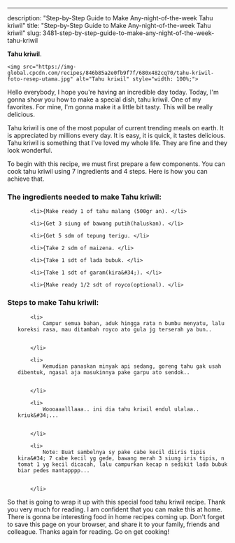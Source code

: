 ---
description: "Step-by-Step Guide to Make Any-night-of-the-week Tahu kriwil"
title: "Step-by-Step Guide to Make Any-night-of-the-week Tahu kriwil"
slug: 3481-step-by-step-guide-to-make-any-night-of-the-week-tahu-kriwil

<p>
	<strong>Tahu kriwil</strong>. 
	
</p>
<p>
	
	<img src="https://img-global.cpcdn.com/recipes/846b85a2e0fb9f7f/680x482cq70/tahu-kriwil-foto-resep-utama.jpg" alt="Tahu kriwil" style="width: 100%;">
	
	
</p>
<p>
	Hello everybody, I hope you're having an incredible day today. Today, I'm gonna show you how to make a special dish, tahu kriwil. One of my favorites. For mine, I'm gonna make it a little bit tasty. This will be really delicious.
</p>
	
<p>
	
</p>
<p>
	Tahu kriwil is one of the most popular of current trending meals on earth. It is appreciated by millions every day. It is easy, it is quick, it tastes delicious. Tahu kriwil is something that I've loved my whole life. They are fine and they look wonderful.
</p>

<p>
To begin with this recipe, we must first prepare a few components. You can cook tahu kriwil using 7 ingredients and 4 steps. Here is how you can achieve that.
</p>

<h3>The ingredients needed to make Tahu kriwil:</h3>

<ol>
	
		<li>{Make ready 1 of tahu malang (500gr an). </li>
	
		<li>{Get 3 siung of bawang putih(haluskan). </li>
	
		<li>{Get 5 sdm of tepung terigu. </li>
	
		<li>{Take 2 sdm of maizena. </li>
	
		<li>{Take 1 sdt of lada bubuk. </li>
	
		<li>{Take 1 sdt of garam(kira&#34;). </li>
	
		<li>{Make ready 1/2 sdt of royco(optional). </li>
	
</ol>
<p>
	
</p>

<h3>Steps to make Tahu kriwil:</h3>

<ol>
	
		<li>
			Campur semua bahan, aduk hingga rata n bumbu menyatu, lalu koreksi rasa, mau ditambah royco ato gula jg terserah ya bun..
			
			
		</li>
	
		<li>
			Kemudian panaskan minyak api sedang, goreng tahu gak usah dibentuk, ngasal aja masukinnya pake garpu ato sendok..
			
			
		</li>
	
		<li>
			Woooaaalllaaa.. ini dia tahu kriwil endul ulalaa.. kriuk&#34;...
			
			
		</li>
	
		<li>
			Note: Buat sambelnya sy pake cabe kecil diiris tipis kira&#34; 7 cabe kecil yg gede, bawang merah 3 siung iris tipis, n tomat 1 yg kecil dicacah, lalu campurkan kecap n sedikit lada bubuk biar pedes mantapppp...
			
			
		</li>
	
</ol>

<p>
	
</p>

<p>
	So that is going to wrap it up with this special food tahu kriwil recipe. Thank you very much for reading. I am confident that you can make this at home. There is gonna be interesting food in home recipes coming up. Don't forget to save this page on your browser, and share it to your family, friends and colleague. Thanks again for reading. Go on get cooking!
</p>
